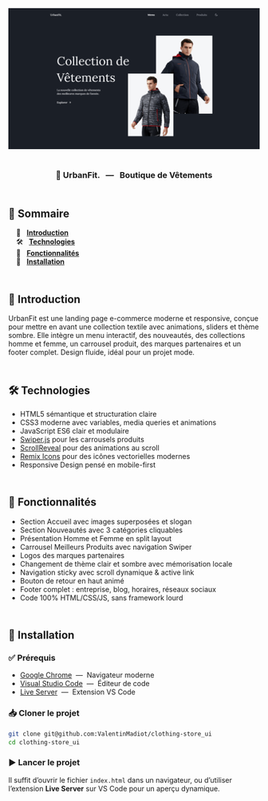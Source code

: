 <div align="center">  
    <a href="https://clothing-store-vm.netlify.app/" target="_blank">  
      <img src=".docs/preview.png" alt="Aperçu du projet">  
    </a>
    </br>  
    </br>  
  <h3 align="center">🧥 UrbanFit. &nbsp; — &nbsp; Boutique de Vêtements </h3>  
</div>

## <br /> 📌 Sommaire

&nbsp;&nbsp;&nbsp; 🎨 &nbsp; [**Introduction**](#introduction)<br />
&nbsp;&nbsp;&nbsp; 🛠️ &nbsp; [**Technologies**](#technologies)<br />
&nbsp;&nbsp;&nbsp; 🎯 &nbsp; [**Fonctionnalités**](#fonctionnalités)<br />
&nbsp;&nbsp;&nbsp; 🚀 &nbsp; [**Installation**](#installation)<br />

## <br /> <a name="introduction">🎨 Introduction</a>

UrbanFit est une landing page e-commerce moderne et responsive, conçue pour mettre en avant une collection textile avec animations, sliders et thème sombre. Elle intègre un menu interactif, des nouveautés, des collections homme et femme, un carrousel produit, des marques partenaires et un footer complet. Design fluide, idéal pour un projet mode.

## <br /> <a name="technologies">🛠️ Technologies</a>

- HTML5 sémantique et structuration claire
- CSS3 moderne avec variables, media queries et animations
- JavaScript ES6 clair et modulaire
- [Swiper.js](https://swiperjs.com/) pour les carrousels produits
- [ScrollReveal](https://scrollrevealjs.org/) pour des animations au scroll
- [Remix Icons](https://remixicon.com/) pour des icônes vectorielles modernes
- Responsive Design pensé en mobile-first

## <br /> <a name="fonctionnalités">🎯 Fonctionnalités</a>

- Section Accueil avec images superposées et slogan
- Section Nouveautés avec 3 catégories cliquables
- Présentation Homme et Femme en split layout
- Carrousel Meilleurs Produits avec navigation Swiper
- Logos des marques partenaires
- Changement de thème clair et sombre avec mémorisation locale
- Navigation sticky avec scroll dynamique & active link
- Bouton de retour en haut animé
- Footer complet : entreprise, blog, horaires, réseaux sociaux
- Code 100% HTML/CSS/JS, sans framework lourd

## <br /> <a name="installation">🚀 Installation</a>

### ✅ Prérequis

- [Google Chrome](https://www.google.com/) &nbsp;—&nbsp; Navigateur moderne
- [Visual Studio Code](https://code.visualstudio.com/) &nbsp;—&nbsp; Éditeur de code
- [Live Server](https://marketplace.visualstudio.com/items?itemName=ritwickdey.LiveServer) &nbsp;—&nbsp; Extension VS Code

### 📥 Cloner le projet

```bash
git clone git@github.com:ValentinMadiot/clothing-store_ui
cd clothing-store_ui
```

### ▶️ Lancer le projet

Il suffit d’ouvrir le fichier `index.html` dans un navigateur, ou d’utiliser l’extension **Live Server** sur VS Code pour un aperçu dynamique.
